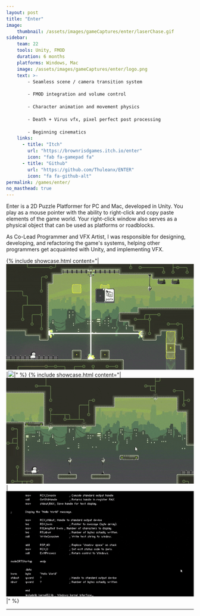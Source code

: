 ```yaml
---
layout: post
title: "Enter"
image: 
    thumbnail: /assets/images/gameCaptures/enter/laserChase.gif
sidebar:
    team: 22
    tools: Unity, FMOD
    duration: 6 months
    platforms: Windows, Mac
    image: /assets/images/gameCaptures/enter/logo.png
    text: >-
        - Seamless scene / camera transition system

        - FMOD integration and volume control

        - Character animation and movement physics

        - Death + Virus vfx, pixel perfect post processing

        - Beginning cinematics
    links:
      - title: "Itch"
        url: "https://brownrisdgames.itch.io/enter"
        icon: "fab fa-gamepad fa"
      - title: "Github"
        url: "https://github.com/Thuleanx/ENTER"
        icon: "fa fa-github-alt"
permalink: /games/enter/
no_masthead: true
---
```


Enter is a 2D Puzzle Platformer for PC and Mac, developed in Unity.
You play as a mouse pointer with the ability to right-click and copy paste elements of the game world.
Your right-click window also serves as a physical object that can be used as platforms or roadblocks.

As Co-Lead Programmer and VFX Artist, I was responsible for 
designing, developing, and refactoring the game's systems,
helping other programmers get acquainted with Unity,
and implementing VFX.

{% include showcase.html content="|![](/assets/images/gameCaptures/enter/pastePuzzle.gif)|![](/assets/images/gameCaptures/enter/laserChase.gif)|" %}
{% include showcase.html content="|![](/assets/images/gameCaptures/enter/death.gif)|![](/assets/images/gameCaptures/enter/beginningSequence.gif)|" %}

----


